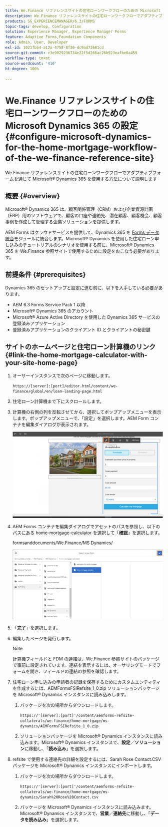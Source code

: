 ```yaml
---
title: We.Finance リファレンスサイトの住宅ローンワークフローのための Microsoft Dynamics 365 の設定
description: We.Finance リファレンスサイトの住宅ローンワークフローでアダプティブフォームを通じて Microsoft® Dynamics 365 を使用する方法について説明します。
products: SG_EXPERIENCEMANAGER/6.3/FORMS
topic-tags: develop, Configuration
solution: Experience Manager, Experience Manager Forms
feature: Adaptive Forms,Foundation Components
role: Admin, User, Developer
exl-id: 1021fbb4-a12a-4758-8f36-dc9ad73681cd
source-git-commit: c3e9029236734e22f5d266ac26b923eafbe0a459
workflow-type: tm+mt
source-wordcount: '410'
ht-degree: 100%

---
```


# We.Finance リファレンスサイトの住宅ローンワークフローのための Microsoft Dynamics 365 の設定 {#configure-microsoft-dynamics-for-the-home-mortgage-workflow-of-the-we-finance-reference-site}

We.Finance リファレンスサイトの住宅ローンワークフローでアダプティブフォームを通じて Microsoft® Dynamics 365 を使用する方法について説明します

## 概要 {#overview}

Microsoft® Dynamics 365 は、顧客関係管理（CRM）および企業資源計画（ERP）用のソフトウェアで、顧客の口座や連絡先、潜在顧客、顧客機会、顧客事例を作成して管理する企業ソリューションを提供します。

AEM Forms はクラウドサービスを提供して、Dynamics 365 を [Forms データ統合](/help/forms/using/data-integration.md)モジュールに統合します。Microsoft® Dynamics を使用した住宅ローン申し込みのチュートリアルのシナリオを使用する前に、Microsoft® Dynamics 365 を We.Finance 参照サイトで使用するために設定をおこなう必要があります。

## 前提条件 {#prerequisites}

Dynamics 365 のセットアップと設定に進む前に、以下を入手している必要があります。

* AEM 6.3 Forms Service Pack 1 以降
* Microsoft® Dynamics 365 のアカウント
* Microsoft® Azure Active Directory を使用した Dynamics 365 サービスの登録済みアプリケーション
* 登録済みアプリケーションのクライアント ID とクライアントの秘密鍵

## サイトのホームページと住宅ローン計算機のリンク {#link-the-home-mortgage-calculator-with-your-site-home-page}

1. オーサーインスタンスで次のページに移動します。

   `https://[server]:[port]/editor.html/content/we-finance/global/en/loan-landing-page.html`

1. 住宅ローン計算機まで下にスクロールします。
1. 計算機の右側の列を反転させてから、選択してポップアップメニューを表示します。ポップアップメニューで、「設定」を選択します。AEM Form コンテナを編集ダイアログが表示されます。

   ![calculatorconfigurepanel](assets/calculatorconfigurepanel.png)

1. AEM Forms コンテナを編集ダイアログでアセットのパスを参照し、以下のパスにある home-mortgage-calculator を選択して「**確認**」を選択します。

   formsanddocuments/We.Finance/MS Dynamics/

   ![selectassetpath](assets/selectassetpath.png)

1. 「**完了**」を選択します。
1. 編集したページを発行します。

   >[!NOTE]
   >
   >計算機フィールドと FDM の連結は、We.Finance 参照サイトのパッケージで事前に設定されています。連結を表示するには、オーサリングモードでフォームを開き、フィールドの連結の参照を確認します。

1. 住宅ローン申し込みの申請者の記録を保存するためにカスタムエンティティを作成するには、AEMFormsFSIRefsite_1_0.zip ソリューションパッケージを Microsoft® Dynamics インスタンスに読み込みします。

   1. パッケージを次の場所からダウンロードします。

      `https://'[server]:[port]'/content/aemforms-refsite-collaterals/we-finance/home-mortgage/ms-dynamics/AEMFormsFSIRefsite_1_0.zip`

   1. ソリューションパッケージを Microsoft® Dynamics インスタンスに読み込みます。Microsoft® Dynamics インスタンスで、**設定**／**ソリューション**&#x200B;に移動し、「**読み込み**」を選択します。

1. refsite で使用する連絡先の詳細を設定するには、Sarah Rose Contact.CSV パッケージを Microsoft® Dynamics インスタンスにインポートします。

   1. パッケージを次の場所からダウンロードします。

      `https://'[server]:[port]'/content/aemforms-refsite-collaterals/we-finance/home-mortgage/ms-dynamics/Sarah%20Rose%20Contact.csv`

   1. パッケージを Microsoft® Dynamics インスタンスに読み込みます。Microsoft® Dynamics インスタンスで、**営業**／**連絡先**&#x200B;に移動し、「**データを読み込み**」を選択します。
